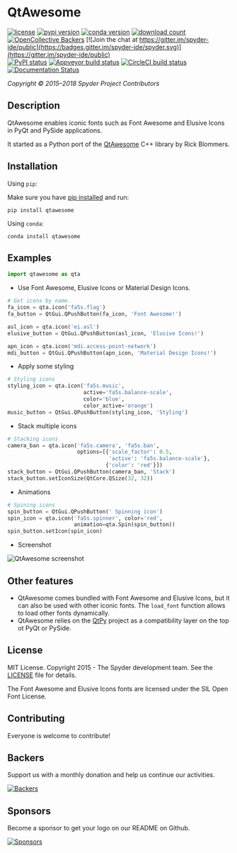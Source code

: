 # QtAwesome

[![license](https://img.shields.io/pypi/l/qtawesome.svg)](./LICENSE)
[![pypi version](https://img.shields.io/pypi/v/qtawesome.svg)](https://pypi.org/project/qtawesome/)
[![conda version](https://img.shields.io/conda/vn/conda-forge/qtawesome.svg)](https://www.anaconda.com/download/)
[![download count](https://img.shields.io/conda/d/conda-forge/qtawesome.svg)](https://www.anaconda.com/download/)
[![OpenCollective Backers](https://opencollective.com/spyder/backers/badge.svg?color=blue)](#backers)
[![Join the chat at https://gitter.im/spyder-ide/public](https://badges.gitter.im/spyder-ide/spyder.svg)](https://gitter.im/spyder-ide/public)<br>
[![PyPI status](https://img.shields.io/pypi/status/qtawesome.svg)](https://github.com/spyder-ide/qtawesome)
[![Appveyor build status](https://ci.appveyor.com/api/projects/status/un8vnw4628cl6qfu?svg=true)](https://ci.appveyor.com/project/spyder-ide/qtawesome)
[![CircleCI build status](https://circleci.com/gh/spyder-ide/qtawesome/tree/master.svg?style=shield)](https://circleci.com/gh/spyder-ide/qtawesome/tree/master)
[![Documentation Status](https://readthedocs.org/projects/qtawesome/badge/?version=latest)](http://qtawesome.readthedocs.org/en/latest/?badge=latest)

*Copyright © 2015–2018 Spyder Project Contributors*


## Description

QtAwesome enables iconic fonts such as Font Awesome and Elusive Icons
in PyQt and PySide applications.

It started as a Python port of the [QtAwesome](
https://github.com/Gamecreature/qtawesome)
C++ library by Rick Blommers.


## Installation

Using `pip`:

Make sure you have [pip installed](https://pip.readthedocs.org/en/stable/installing/) and run:

```
pip install qtawesome
```

Using `conda`:

```
conda install qtawesome
```


## Examples

```python
import qtawesome as qta
```

- Use Font Awesome, Elusive Icons or Material Design Icons.

```python
# Get icons by name.
fa_icon = qta.icon('fa5s.flag')
fa_button = QtGui.QPushButton(fa_icon, 'Font Awesome!')

asl_icon = qta.icon('ei.asl')
elusive_button = QtGui.QPushButton(asl_icon, 'Elusive Icons!')

apn_icon = qta.icon('mdi.access-point-network')
mdi_button = QtGui.QPushButton(apn_icon, 'Material Design Icons!')

```

- Apply some styling

```python
# Styling icons
styling_icon = qta.icon('fa5s.music',
                        active='fa5s.balance-scale',
                        color='blue',
                        color_active='orange')
music_button = QtGui.QPushButton(styling_icon, 'Styling')
```

- Stack multiple icons

```python
# Stacking icons
camera_ban = qta.icon('fa5s.camera', 'fa5s.ban',
                      options=[{'scale_factor': 0.5,
                                'active': 'fa5s.balance-scale'},
                               {'color': 'red'}])
stack_button = QtGui.QPushButton(camera_ban, 'Stack')
stack_button.setIconSize(QtCore.QSize(32, 32))
```

- Animations

```python
# Spining icons
spin_button = QtGui.QPushButton(' Spinning icon')
spin_icon = qta.icon('fa5s.spinner', color='red',
                     animation=qta.Spin(spin_button))
spin_button.setIcon(spin_icon)
```

- Screenshot

![QtAwesome screenshot](qtawesome-screenshot.gif)


## Other features

- QtAwesome comes bundled with Font Awesome and Elusive Icons, but it can also
  be used with other iconic fonts. The `load_font` function allows to load
  other fonts dynamically.
- QtAwesome relies on the [QtPy](https://github.com/spyder-ide/qtpy.git)
  project as a compatibility layer on the top ot PyQt or PySide.


## License

MIT License. Copyright 2015 - The Spyder development team.
See the [LICENSE](LICENSE) file for details.

The Font Awesome and Elusive Icons fonts are licensed under the SIL Open Font License.


## Contributing

Everyone is welcome to contribute!


## Backers

Support us with a monthly donation and help us continue our activities.

[![Backers](https://opencollective.com/spyder/backers.svg)](https://opencollective.com/spyder#support)


## Sponsors

Become a sponsor to get your logo on our README on Github.

[![Sponsors](https://opencollective.com/spyder/sponsors.svg)](https://opencollective.com/spyder#support)
